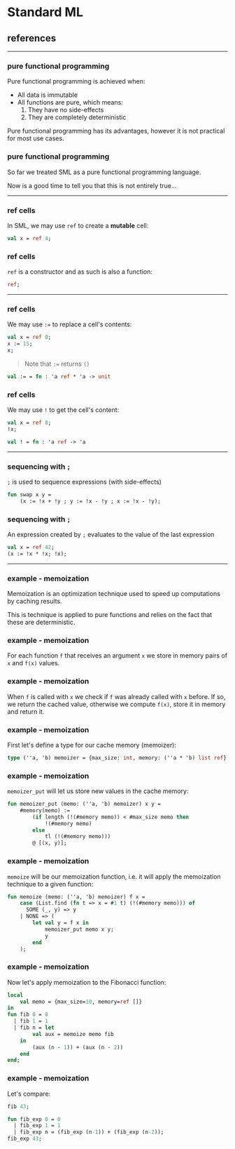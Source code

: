 # Standard ML

## references

---

### pure functional programming

Pure functional programming is achieved when:
* All data is immutable
* All functions are pure, which means:
    1. They have no side-effects
    1. They are completely deterministic

Pure functional programming has its advantages, however it is not practical for most use cases.

<!--vert-->

### pure functional programming

So far we treated SML as a pure functional programming language.

Now is a good time to tell you that this is not entirely true...

---


### ref cells

In SML, we may use `ref` to create a **mutable** cell:

```sml
val x = ref 4;
```
<!-- .element: data-thebe-executable-sml data-language="text/x-ocaml" -->

<!--vert-->

### ref cells

`ref` is a constructor and as such is also a function:

```sml
ref;
```
<!-- .element: data-thebe-executable-sml data-language="text/x-ocaml" -->

---

### ref cells

We may use `:=` to replace a cell's contents:

```sml
val x = ref 0;
x := 15;
x;
```
<!-- .element: data-thebe-executable-sml data-language="text/x-ocaml" -->

> Note that `:=` returns `()`

```sml
val := = fn : 'a ref * 'a -> unit
```

<!--vert-->

### ref cells

We may use `!` to get the cell's content:

```sml
val x = ref 8;
!x;
```
<!-- .element: data-thebe-executable-sml data-language="text/x-ocaml" -->

```sml
val ! = fn : 'a ref -> 'a
```

---

### sequencing with `;`

`;` is used to sequence expressions (with side-effects)

```sml
fun swap x y =
    (x := !x + !y ; y := !x - !y ; x := !x - !y);
```
<!-- .element: data-thebe-executable-sml data-language="text/x-ocaml" -->

<!--vert-->

### sequencing with `;`

An expression created by `;` evaluates to the value of the last expression

```sml
val x = ref 42;
(x := !x * !x; !x);
```
<!-- .element: data-thebe-executable-sml data-language="text/x-ocaml" -->

---

### example - memoization

Memoization is an optimization technique used to speed up computations by caching results.

This is technique is applied to pure functions and relies on the fact that these are deterministic.

<!--vert-->

### example - memoization

For each function `f` that receives an argument `x` we store in memory pairs of `x` and `f(x)` values.

<!--vert-->

### example - memoization

When `f` is called with `x` we check if `f` was already called with `x` before. If so, we return the cached value, otherwise we compute `f(x)`, store it in memory and return it.

<!--vert-->

### example - memoization

First let's define a type for our cache memory (memoizer):

```sml
type (''a, 'b) memoizer = {max_size: int, memory: (''a * 'b) list ref};
```

<!-- .element: data-thebe-executable-sml data-language="text/x-ocaml" -->

<!--vert-->

### example - memoization

`memoizer_put` will let us store new values in the cache memory:

```sml
fun memoizer_put (memo: (''a, 'b) memoizer) x y =
    #memory(memo) :=
        (if length (!(#memory memo)) < #max_size memo then
            !(#memory memo)
        else
            tl (!(#memory memo)))
        @ [(x, y)];
```
<!-- .element: data-thebe-executable-sml data-language="text/x-ocaml" -->

<!--vert-->

### example - memoization

`memoize` will be our memoization function, i.e. it will apply the memoization technique to a given function:

```sml
fun memoize (memo: (''a, 'b) memoizer) f x =
    case (List.find (fn t => x = #1 t) (!(#memory memo))) of
      SOME (_, y) => y
    | NONE => (
        let val y = f x in
            memoizer_put memo x y;
            y
        end
    );
```
<!-- .element: data-thebe-executable-sml data-language="text/x-ocaml" -->

<!--vert-->

### example - memoization

Now let's apply memoization to the Fibonacci function:

```sml
local
    val memo = {max_size=10, memory=ref []}
in
fun fib 0 = 0
  | fib 1 = 1
  | fib n = let
        val aux = memoize memo fib
    in
        (aux (n - 1)) + (aux (n - 2))
    end
end;
```
<!-- .element: data-thebe-executable-sml data-language="text/x-ocaml" -->

<!--vert-->

### example - memoization

Let's compare:

```sml
fib 43;
```
<!-- .element: data-thebe-executable-sml data-language="text/x-ocaml" -->

```sml
fun fib_exp 0 = 0
  | fib_exp 1 = 1
  | fib_exp n = (fib_exp (n-1)) + (fib_exp (n-2));
fib_exp 43;
```
<!-- .element: data-thebe-executable-sml data-language="text/x-ocaml" -->
